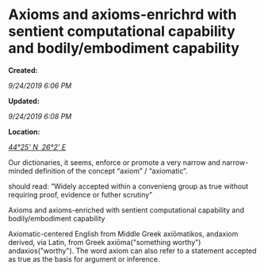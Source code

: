 Axioms and axioms-enrichrd with sentient computational capability and bodily/embodiment capability
==================================================================================================

**Created:**

_9/24/2019 6:06 PM_

**Updated:**

_9/24/2019 6:08 PM_

**Location:**

[_44°25' N  26°2' E_](http://maps.google.com/maps?z=6&q=44.4,26.0)

  

Our dictionaries, it seems, enforce or promote a very narrow and narrow-minded definition of the concept “axiom” / “axiomatic”.

<Axiomatic> should read:
“Widely accepted within a convenieng group as true without requiring proof, evidence or futher scrutiny”

Axioms and axioms-enriched with sentient computational capability and bodily/embodiment capability

Axiomatic-centered English from Middle Greek axiōmatikos, andaxiom derived, via Latin, from Greek axiōma("something worthy") andaxios("worthy"). The word axiom can also refer to a statement accepted as true as the basis for argument or inference.
